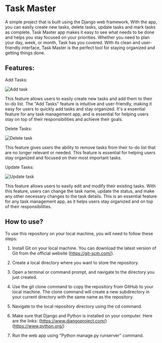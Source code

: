 # Task Master

A simple project that is built using the Django web framework, With the app, you can easily create new tasks, delete tasks, update tasks and mark tasks as complete. Task Master app makes it easy to see what needs to be done and helps you stay focused on your priorities. Whether you need to plan your day, week, or month, Task has you covered. With its clean and user-friendly interface, Task Master is the perfect tool for staying organized and getting things done.

## Features:

Add Tasks:

![Add task](https://user-images.githubusercontent.com/114202252/211123288-931f1f56-a794-4f1a-8c79-10f42c3840f4.gif)

This feature allows users to easily create new tasks and add them to their to-do list. The "Add Tasks" feature is intuitive and user-friendly, making it easy for users to quickly add tasks and stay organized. It's a essential feature for any task management app, and is essential for helping users stay on top of their responsibilities and achieve their goals.

Delete Tasks:

![Delete task](https://user-images.githubusercontent.com/114202252/211123387-32724166-5dd2-4e8e-888d-9d65581f48d3.gif)

This feature gives users the ability to remove tasks from their to-do list that are no longer relevant or needed. This feature is essential for helping users stay organized and focused on their most important tasks.

Update Tasks:

![Update task](https://user-images.githubusercontent.com/114202252/211123407-5014bc38-bab5-4a46-b776-39f35e60f85e.gif)

This feature allows users to easily edit and modify their existing tasks. With this feature, users can change the task name, update the status, and make any other necessary changes to the task details. This is an essential feature for any task management app, as it helps users stay organized and on top of their responsibilities.


## How to use?
To use this repository on your local machine, you will need to follow these steps:

1. Install Git on your local machine. You can download the latest version of Git from the official website (https://git-scm.com/).

2. Create a local directory where you want to store the repository.

3. Open a terminal or command prompt, and navigate to the directory you just created.

4. Use the git clone command to copy the repository from GitHub to your local machine. The clone command will create a new subdirectory in your current directory with the same name as the repository.

5. Navigate to the local repository directory using the cd command.

6. Make sure that Django and Python is installed on your computer. Here are the links: (https://www.djangoproject.com/) (https://www.python.org/)

7. Run the web app using "Python manage.py runserver" command.
